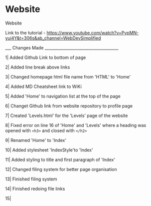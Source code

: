 # Website
 Website

Link to the tutorial - https://www.youtube.com/watch?v=PypMN-yui4Y&t=306s&ab_channel=WebDevSimplified

___ Changes Made _____________________________________

1| Added Github Link to bottom of page

2| Added line break above links

3| Changed homepage html file name from 'HTML' to 'Home'

4| Added MD Cheatsheet link to WiKi

5| Added 'Home' to navigation list at the top of the page

6| Changet Github link from website repository to profile page

7| Created 'Levels.html' for the 'Levels' page of the website

8| Fixed error on line 16 of 'Home' and 'Levels' where a heading was opened with `<h3>` and closed with `</h2>`

9| Renamed 'Home' to 'Index'

10| Added stylesheet 'IndexStyle'to 'Index'

11| Added styling to title and first paragraph of 'Index'

12| Changed filing system for better page organisation

13| Finished filing system

14| Finished redoing file links

15| 
